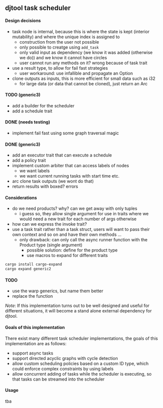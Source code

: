 ## djtool task scheduler

#### Design decisions

- task node is internal, because this is where the state is kept (interior mutability) and where the unique index is assigned to
  - construction from the user not possible
  - only possible to creatge using `add_task`
  - only valid input as dependency (we know it was added (otherwise we do)) and we know it cannot have circles
  - user cannot run any methods on it? wrong because of task trait
- use a result type, to allow for fail fast strategies
  - user workaround: use infallible and propagate an Option<O>
- clone outputs as inputs, this is more efficient for small data such as i32
  - for large data (or data that cannot be cloned), just return an Arc<O>

#### TODO (generic3)

- add a builder for the scheduler
- add a schedule trait

#### DONE (needs testing)

- implement fail fast using some graph traversal magic

#### DONE (generic3)

- add an executor trait that can execute a schedule
- add a policy trait
- implement custom arbiter that can access labels of nodes
  - we want labels
  - we want current running tasks with start time etc.
- arc clone task outputs (we wont do that)
- return results with boxed? errors

#### Considerations

- do we need products? why? can we get away with only tuples
  - i guess so, they allow single argument for use in traits where we would need a new trait for each number of args otherwise
- how can we express the invoke trait?
- use a task trait rather than a task struct, users will want to pass their own context and so on and have their own methods ...
  - only drawback: can only call the async runner function with the Product type (single argument)
    - possible solution: define for the product type
    - use macros to expand for different traits

```bash
cargo install cargo-expand
cargo expand generic2
```

#### TODO

- use the warp generics, but name them better
- replace the function

_Note_: If this implementation turns out to be well designed and useful for different situations, it will become a stand alone external dependency for djtool.

#### Goals of this implementation

There exist many different task scheduler implementations, the goals of this implementation are as follows:

- support async tasks
- support directed acyclic graphs with cycle detection
- allow custom scheduling policies based on a custom ID type, which could enforce complex constraints by using labels
- allow concurrent adding of tasks while the scheduler is executing, so that tasks can be streamed into the scheduler

#### Usage

tba
